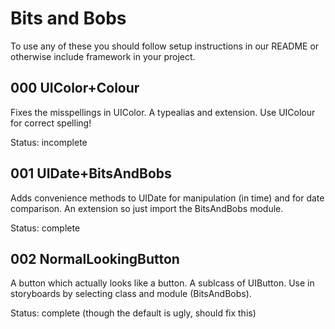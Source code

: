 # Bits and Bobs

To use any of these you should follow setup instructions in our README or otherwise include framework in your project.

## 000 UIColor+Colour

Fixes the misspellings in UIColor. A typealias and extension. Use UIColour for correct spelling!

Status: incomplete

## 001 UIDate+BitsAndBobs

Adds convenience methods to UIDate for manipulation (in time) and for date comparison. An extension so just import the BitsAndBobs module.

Status: complete

## 002 NormalLookingButton

A button which actually looks like a button. A sublcass of UIButton. Use in storyboards by selecting class and module (BitsAndBobs).

Status: complete (though the default is ugly, should fix this)
